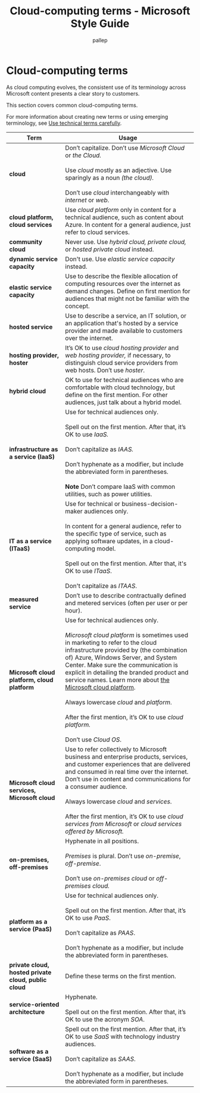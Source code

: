﻿---
title: Cloud-computing terms - Microsoft Style Guide
author: pallep
ms.author: pallep
ms.date: 1/19/2018
ms.topic: article
ms.prod: non-product-specific
---

# Cloud-computing terms

As
cloud computing evolves, the consistent use of its
terminology across Microsoft content presents a clear story to
customers. 

This section covers common cloud-computing terms.

For more
information about creating new terms or using emerging terminology, see [Use technical terms carefully](/style-guide/word-choice/use-technical-terms-carefully).

|**Term**|**Usage**|
|---|---|
|**cloud**|Don’t capitalize. Don’t use *Microsoft Cloud* or *the Cloud.*<br /><br />Use *cloud* mostly as an adjective. Use sparingly as a noun *(the cloud).*<br /><br />Don’t use *cloud* interchangeably with *internet* or *web*.|
|**cloud platform, cloud services**|Use *cloud platform* only in content for a technical audience, such as content about Azure. In content for a general audience, just refer to cloud services.|
|**community cloud**|Never use. Use *hybrid cloud,* *private cloud,* or *hosted private cloud* instead.|
|**dynamic service capacity**|Don't use. Use *elastic service capacity* instead. |
|**elastic service capacity**|Use to describe the flexible allocation of computing resources over the internet as demand changes. Define on first mention for audiences that might not be familiar with the concept.|
|**hosted service**|Use to describe a service, an IT solution, or an application that's hosted by a service provider and made available to customers over the internet.|
|**hosting provider, hoster**|It’s OK to use *cloud hosting provider* and *web hosting provider,* if necessary, to distinguish cloud service providers from web hosts. Don’t use *hoster*.|
|**hybrid cloud**|OK to use for technical audiences who are comfortable with cloud technology, but define on the first mention. For other audiences, just talk about a hybrid model.|
|**infrastructure as a service (IaaS)**|Use for technical audiences only.<br /><br />Spell out on the first mention. After that, it’s OK to use *IaaS.* <br /><br />Don’t capitalize as *IAAS.*<br /><br />Don’t hyphenate as a modifier, but include the abbreviated form in parentheses.<br /><br />**Note** Don’t compare IaaS with common utilities, such as power utilities.|
|**IT as a service (ITaaS)**|Use for technical or business-decision-maker audiences only.<br /><br />In content for a general audience, refer to the specific type of service, such as applying software updates, in a cloud-computing model.<br /><br />Spell out on the first mention. After that, it's OK to use *ITaaS*. <br /><br />Don't capitalize as *ITAAS*.|
|**measured service**|Don’t use to describe contractually defined and metered services (often per user or per hour). |
|**Microsoft cloud platform, cloud platform**|Use for technical audiences only. <br /><br /><em>Microsoft cloud platform</em> is sometimes used in marketing to refer to the cloud infrastructure provided by (the combination of) Azure, Windows Server, and System Center. Make sure the communication is explicit in detailing the branded product and service names. Learn more about <a href="https://www.microsoft.com/en-us/cloud-platform">the Microsoft cloud platform</a>.<br /><br />Always lowercase *cloud* and *platform*.<br /><br />After the first mention, it’s OK to use *cloud platform.*<br /><br />Don’t use *Cloud OS*.|
|**Microsoft cloud services, Microsoft cloud**|Use to refer collectively to Microsoft business and enterprise products, services, and customer experiences that are delivered and consumed in real time over the internet. Don’t use in content and communications for a consumer audience.<br /><br />Always lowercase *cloud* and *services*.<br /><br />After the first mention, it’s OK to use *cloud services from Microsoft* or *cloud services offered by Microsoft.*|
|**on-premises, off-premises**|Hyphenate in all positions. <br /><br /><em>Premises</em> is plural. Don’t use *on-premise*, *off-premise*. <br /><br />Don’t use *on-premises cloud* or *off-premises cloud.*|
|**platform as a service (PaaS)**|Use for technical audiences only. <br /><br />Spell out on the first mention. After that, it’s OK to use *PaaS*. <br /><br />Don’t capitalize as *PAAS*.<br /><br />Don’t hyphenate as a modifier, but include the abbreviated form in parentheses. |
|**private cloud, hosted private cloud, public cloud**|Define these terms on the first mention.|
|**service-oriented architecture**|Hyphenate. <br /><br />Spell out on the first mention. After that, it’s OK to use the acronym *SOA*.|
|**software as a service (SaaS)**|Spell out on the first mention. After that, it’s OK to use *SaaS* with technology industry audiences. <br /><br />Don’t capitalize as *SAAS*.<br /><br />Don’t hyphenate as a modifier, but include the abbreviated form in parentheses.||
